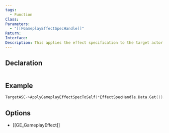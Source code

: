 ```yaml
---
tags:
  - Function
Class: 
Parameters:
  - "[[FGameplayEffectSpecHandle]]"
Return: 
Interface: 
Description: This applies the effect specification to the target actor
---
```


## Declaration

```cpp
```

## Example

```cpp
TargetASC->ApplyGameplayEffectSpecToSelf(*EffectSpecHandle.Data.Get());
```

## Options
- [[GE_GameplayEffect]]